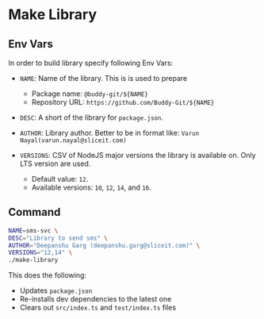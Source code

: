 # Make Library

## Env Vars

In order to build library specify following Env Vars:

- `NAME`: Name of the library. This is is used to prepare

  - Package name: `@buddy-git/${NAME}`
  - Repository URL: `https://github.com/Buddy-Git/${NAME}`
- `DESC`: A short of the library for `package.json`.
- `AUTHOR`: Library author. Better to be in format like: `Varun Nayal(varun.nayal@sliceit.com)`
- `VERSIONS`: CSV of NodeJS major versions the library is available on. Only LTS version are used.

  - Default value: `12`.
  - Available versions: `10`, `12`, `14`, and `16`.

## Command

```sh
NAME=sms-svc \
DESC="Library to send sms" \
AUTHOR="Deepanshu Garg (deepanshu.garg@sliceit.com)" \
VERSIONS="12,14" \
./make-library
```

This does the following:

- Updates `package.json`
- Re-installs dev dependencies to the latest one
- Clears out `src/index.ts` and `test/index.ts` files

